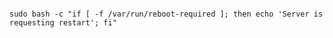 <!-- usedin: [ _includes/_inlines/StackManagement/common/server-restart-notifications] - layout:code post: server-restart-notifications_i've-restarted,-but-i-still-se -->

```

sudo bash -c "if [ -f /var/run/reboot-required ]; then echo 'Server is requesting restart'; fi"

```
